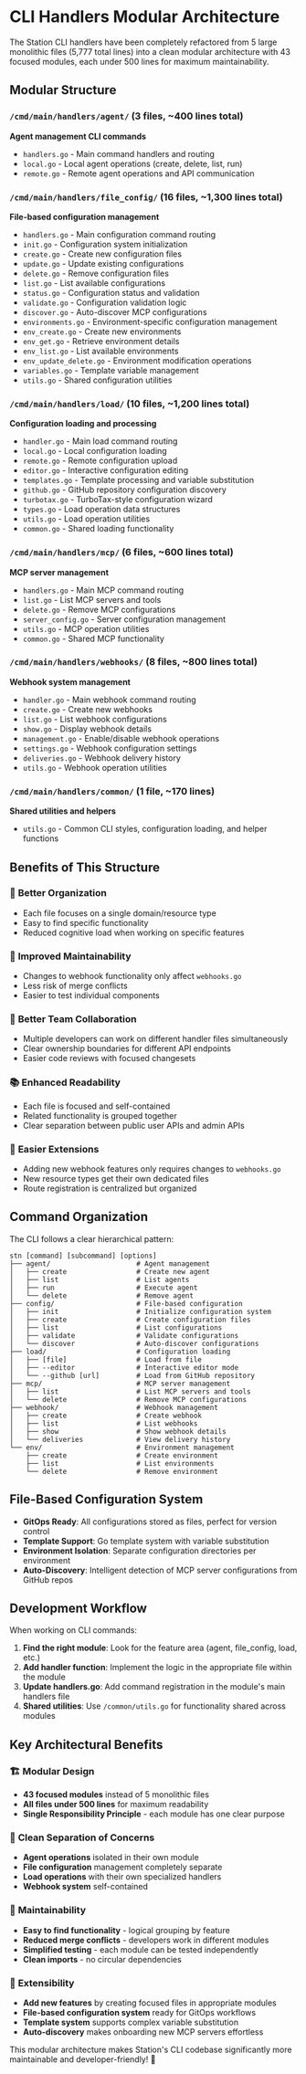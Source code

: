 # CLI Handlers Modular Architecture

The Station CLI handlers have been completely refactored from 5 large monolithic files (5,777 total lines) into a clean modular architecture with 43 focused modules, each under 500 lines for maximum maintainability.

## Modular Structure

### `/cmd/main/handlers/agent/` (3 files, ~400 lines total)
**Agent management CLI commands**
- `handlers.go` - Main command handlers and routing
- `local.go` - Local agent operations (create, delete, list, run)
- `remote.go` - Remote agent operations and API communication

### `/cmd/main/handlers/file_config/` (16 files, ~1,300 lines total)
**File-based configuration management**
- `handlers.go` - Main configuration command routing
- `init.go` - Configuration system initialization
- `create.go` - Create new configuration files
- `update.go` - Update existing configurations  
- `delete.go` - Remove configuration files
- `list.go` - List available configurations
- `status.go` - Configuration status and validation
- `validate.go` - Configuration validation logic
- `discover.go` - Auto-discover MCP configurations
- `environments.go` - Environment-specific configuration management
- `env_create.go` - Create new environments
- `env_get.go` - Retrieve environment details
- `env_list.go` - List available environments
- `env_update_delete.go` - Environment modification operations
- `variables.go` - Template variable management
- `utils.go` - Shared configuration utilities

### `/cmd/main/handlers/load/` (10 files, ~1,200 lines total)
**Configuration loading and processing**
- `handler.go` - Main load command routing
- `local.go` - Local configuration loading
- `remote.go` - Remote configuration upload
- `editor.go` - Interactive configuration editing
- `templates.go` - Template processing and variable substitution
- `github.go` - GitHub repository configuration discovery
- `turbotax.go` - TurboTax-style configuration wizard
- `types.go` - Load operation data structures
- `utils.go` - Load operation utilities
- `common.go` - Shared loading functionality

### `/cmd/main/handlers/mcp/` (6 files, ~600 lines total)
**MCP server management**
- `handlers.go` - Main MCP command routing
- `list.go` - List MCP servers and tools
- `delete.go` - Remove MCP configurations
- `server_config.go` - Server configuration management
- `utils.go` - MCP operation utilities
- `common.go` - Shared MCP functionality

### `/cmd/main/handlers/webhooks/` (8 files, ~800 lines total)
**Webhook system management**
- `handler.go` - Main webhook command routing
- `create.go` - Create new webhooks
- `list.go` - List webhook configurations
- `show.go` - Display webhook details
- `management.go` - Enable/disable webhook operations
- `settings.go` - Webhook configuration settings
- `deliveries.go` - Webhook delivery history
- `utils.go` - Webhook operation utilities

### `/cmd/main/handlers/common/` (1 file, ~170 lines)
**Shared utilities and helpers**
- `utils.go` - Common CLI styles, configuration loading, and helper functions

## Benefits of This Structure

### 🎯 **Better Organization**
- Each file focuses on a single domain/resource type
- Easy to find specific functionality
- Reduced cognitive load when working on specific features

### 🔧 **Improved Maintainability**
- Changes to webhook functionality only affect `webhooks.go`
- Less risk of merge conflicts
- Easier to test individual components

### 👥 **Better Team Collaboration**
- Multiple developers can work on different handler files simultaneously
- Clear ownership boundaries for different API endpoints
- Easier code reviews with focused changesets

### 📚 **Enhanced Readability**
- Each file is focused and self-contained
- Related functionality is grouped together
- Clear separation between public user APIs and admin APIs

### 🚀 **Easier Extensions**
- Adding new webhook features only requires changes to `webhooks.go`
- New resource types get their own dedicated files
- Route registration is centralized but organized

## Command Organization

The CLI follows a clear hierarchical pattern:

```
stn [command] [subcommand] [options]
├── agent/                     # Agent management
│   ├── create                 # Create new agent
│   ├── list                   # List agents
│   ├── run                    # Execute agent
│   └── delete                 # Remove agent
├── config/                    # File-based configuration
│   ├── init                   # Initialize configuration system
│   ├── create                 # Create configuration files
│   ├── list                   # List configurations
│   ├── validate               # Validate configurations
│   └── discover               # Auto-discover configurations
├── load/                      # Configuration loading
│   ├── [file]                 # Load from file
│   ├── --editor               # Interactive editor mode
│   └── --github [url]         # Load from GitHub repository
├── mcp/                       # MCP server management
│   ├── list                   # List MCP servers and tools
│   └── delete                 # Remove MCP configurations
├── webhook/                   # Webhook management
│   ├── create                 # Create webhook
│   ├── list                   # List webhooks
│   ├── show                   # Show webhook details
│   └── deliveries             # View delivery history
└── env/                       # Environment management
    ├── create                 # Create environment
    ├── list                   # List environments
    └── delete                 # Remove environment
```

## File-Based Configuration System

- **GitOps Ready**: All configurations stored as files, perfect for version control
- **Template Support**: Go template system with variable substitution
- **Environment Isolation**: Separate configuration directories per environment
- **Auto-Discovery**: Intelligent detection of MCP server configurations from GitHub repos

## Development Workflow

When working on CLI commands:

1. **Find the right module**: Look for the feature area (agent, file_config, load, etc.)
2. **Add handler function**: Implement the logic in the appropriate file within the module
3. **Update handlers.go**: Add command registration in the module's main handlers file
4. **Shared utilities**: Use `/common/utils.go` for functionality shared across modules

## Key Architectural Benefits

### 🏗️ **Modular Design**
- **43 focused modules** instead of 5 monolithic files
- **All files under 500 lines** for maximum readability
- **Single Responsibility Principle** - each module has one clear purpose

### 📁 **Clean Separation of Concerns**
- **Agent operations** isolated in their own module
- **File configuration** management completely separate
- **Load operations** with their own specialized handlers
- **Webhook system** self-contained

### 🔧 **Maintainability**
- **Easy to find functionality** - logical grouping by feature
- **Reduced merge conflicts** - developers work in different modules
- **Simplified testing** - each module can be tested independently
- **Clean imports** - no circular dependencies

### 🚀 **Extensibility**
- **Add new features** by creating focused files in appropriate modules
- **File-based configuration system** ready for GitOps workflows
- **Template system** supports complex variable substitution
- **Auto-discovery** makes onboarding new MCP servers effortless

This modular architecture makes Station's CLI codebase significantly more maintainable and developer-friendly! 🎉